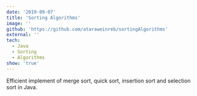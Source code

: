```yaml
---
date: '2019-09-07'
title: 'Sorting Algorithms'
image: ''
github: 'https://github.com/ataraweinreb/sortingAlgorithms'
external: ''
tech:
  - Java
  - Sorting
  - Algorithms
show: 'true'
---
```


Efficient implement of merge sort, quick sort, insertion sort and selection sort in Java.
